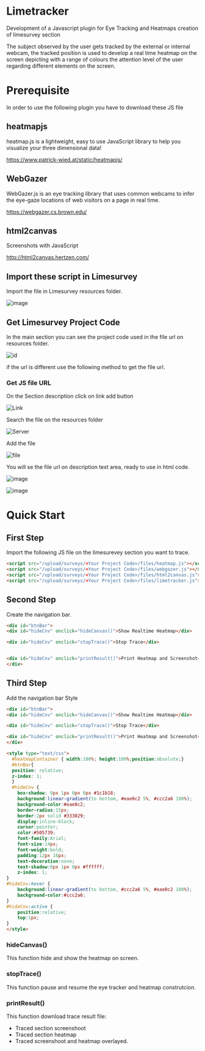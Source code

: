 # Limetracker
Development of a Javascript plugin for Eye Tracking and Heatmaps creation of limesurvey section

The subject observed by the user gets tracked by the external or internal webcam, the tracked position is used to develop a real time heatmap on the screen depicting with a range of colours the attention level of the user regarding different elements on the screen.

# Prerequisite
In order to use the following plugin you have to download these JS file

## heatmapjs
heatmap.js is a lightweight, easy to use JavaScript library to help you visualize your three dimensional data!

https://www.patrick-wied.at/static/heatmapjs/

## WebGazer
WebGazer.js is an eye tracking library that uses common webcams to infer the eye-gaze locations of web visitors on a page in real time.

https://webgazer.cs.brown.edu/

## html2canvas

Screenshots with JavaScript

http://html2canvas.hertzen.com/

## Import these script in Limesurvey

Import the file in Limesurvey resources folder.

![image](https://user-images.githubusercontent.com/82229242/148761425-785e15cf-30d4-4e5c-93d5-fd0b417f588f.png)

## Get Limesurvey Project Code

In the main section you can see the project code used in the file url on resources folder.

![id](https://user-images.githubusercontent.com/82229242/148764658-42ee93e4-c2ef-4599-9cda-b6b5ec7a46fb.PNG)

if the url is different use the following method to get the file url.

### Get JS file URL

On the Section description click on link add button

![Link](https://user-images.githubusercontent.com/82229242/148762396-cc4bca18-2e24-49dd-b6a7-aa3d5373e7c6.PNG)

Search the file on the resources folder

![Server](https://user-images.githubusercontent.com/82229242/148762602-e57c18b9-f095-48a7-998f-cbec13c3e731.PNG)

Add the file

![file](https://user-images.githubusercontent.com/82229242/148763221-5089aa08-7307-487b-b2ce-5d8b3f21073b.PNG)

You will se the file url on description text area, ready to use in html code.

![image](https://user-images.githubusercontent.com/82229242/148762805-6fc0470f-4995-41b9-8eb2-3b183fe87108.png)

![image](https://user-images.githubusercontent.com/82229242/148763380-e0bb372f-8dc3-4ed4-a32b-ed1374978f55.png)
# Quick Start

## First Step
Import the following JS file on the limesurevey section you want to trace.
```html
<script src="/upload/surveys/<Your Project Code>/files/heatmap.js"></script>
<script src="/upload/surveys/<Your Project Code>/files/webgazer.js"></script>
<script src="/upload/surveys/<Your Project Code>/files/html2canvas.js"></script>
<script src="/upload/surveys/<Your Project Code>/files/limetracker.js"></script>
```
## Second Step
Create the navigation bar.
```html
<div id="btnBar">
<div id="hideCnv" onclick="hideCanvas()">Show Realtime Heatmap</div>

<div id="hideCnv" onclick="stopTrace()">Stop Trace</div>


<div id="hideCnv" onclick="printResult()">Print Heatmap and Screenshot</div>
</div>
```
## Third Step
Add the navigation bar Style
```html
<div id="btnBar">
<div id="hideCnv" onclick="hideCanvas()">Show Realtime Heatmap</div>

<div id="hideCnv" onclick="stopTrace()">Stop Trace</div>

<div id="hideCnv" onclick="printResult()">Print Heatmap and Screenshot</div>
</div>

<style type="text/css">
  #heatmapContainer { width:100%; height:100%;position:absolute;}
  #btnBar{
  position: relative;
  z-index: 1;
  }
  #hideCnv {
	box-shadow: 0px 1px 0px 0px #1c1b18;
	background:linear-gradient(to bottom, #eae0c2 5%, #ccc2a6 100%);
	background-color:#eae0c2;
	border-radius:15px;
	border:2px solid #333029;
	display:inline-block;
	cursor:pointer;
	color:#505739;
	font-family:Arial;
	font-size:14px;
	font-weight:bold;
	padding:12px 16px;
	text-decoration:none;
	text-shadow:0px 1px 0px #ffffff;
    z-index: 1;
}
#hideCnv:hover {
	background:linear-gradient(to bottom, #ccc2a6 5%, #eae0c2 100%);
	background-color:#ccc2a6;
}
#hideCnv:active {
	position:relative;
	top:1px;
}
</style>
```
### hideCanvas()
This function hide and show the heatmap on screen.

### stopTrace()
This function pause and resume the eye tracker and heatmap construtcion.

### printResult()
This function download trace result file:

  - Traced section screenshoot
  - Traced section heatmap
  - Traced screenshoot and heatmap overlayed.
